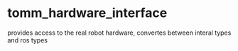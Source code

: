 # tomm_hardware_interface

provides access to the real robot hardware, convertes between interal types and ros types